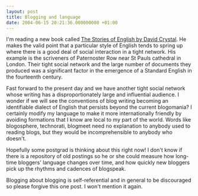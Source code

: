 ```yaml
---
layout: post
title: Blogging and language
date: 2004-06-15 20:21:36.000000000 +01:00
---
```

I'm reading a new book called <a href="http://www.amazon.co.uk/exec/obidos/ASIN/0713997524/ref=sr_aps_books_1_2/202-1036251-4751043">The Stories of English by David Crystal</a>. He
makes the valid point that a particular style of English tends to spring up
where there is a good deal of social interaction in a tight network. His
example is the scriveners of Paternoster Row near St Pauls cathedral in
London. Their tight social network and the large number of documents they
produced was a significant factor in the emergence of a Standard English in
the fourteenth century.

Fast forward to the present day and we have another tight social network
whose writing has a disproportionately large and influential audience. I
wonder if we will see the conventions of blog writing becoming an
identifiable dialect of English that persists beyond the current blogomania?
I certainly modify my language to make it more internationally friendly by
avoiding formations that I know are local to my part of the world. Words
like blogosphere, technorati, blogmeet need no explanation to anybody used
to reading blogs, but they would be incomprehensible to anybody who doesn't.

Hopefully some postgrad is thinking about this right now! I don't know if
there is a repository of old postings so he or she could measure how
long-time bloggers' language changes over time, and how quickly new bloggers
pick up the rhythms and cadences of blogspeak.

Blogging about blogging is self-referential and in general to be discouraged
so please forgive this one post. I won't mention it again.
